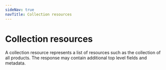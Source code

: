 ```yaml
---
sideNav: true
navTitle: Collection resources
---
```


# Collection resources

A collection resource represents a list of resources such as the collection of all products.
The response may contain additional top level fields and metadata.
